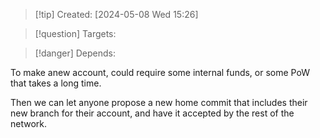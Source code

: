 
>[!tip] Created: [2024-05-08 Wed 15:26]

>[!question] Targets: 

>[!danger] Depends: 

To make anew account, could require some internal funds, or some PoW that takes a long time.

Then we can let anyone propose a new home commit that includes their new branch for their account, and have it accepted by the rest of the network.